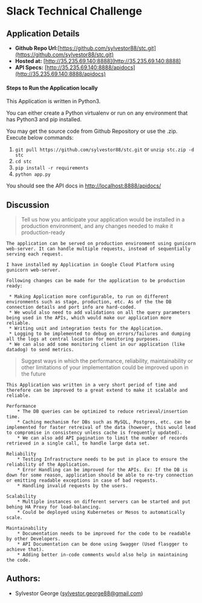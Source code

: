 # Slack Technical Challenge

## Application Details

* **Github Repo Url:**[https://github.com/sylvestor88/stc.git](https://github.com/sylvestor88/stc.git)
* **Hosted at:** [http://35.235.69.140:8888](http://35.235.69.140:8888)
* **API Specs:** [http://35.235.69.140:8888/apidocs](http://35.235.69.140:8888/apidocs)

#### Steps to Run the Application locally

This Application is written in Python3.

You can either create a Python virtualenv or run on any environment that has Python3 and pip installed.

You may get the source code from Github Repository or use the .zip.
Execute below commands:
  
1) ```git pull https://github.com/sylvestor88/stc.git``` or ```unzip stc.zip -d stc```
2) ```cd stc```
3) ```pip install -r requirements```
4) ```python app.py```


You should see the API docs in [http://localhost:8888/apidocs/](http://localhost:8888/apidocs/)

## Discussion

> Tell us how you anticipate your application would be installed in a production environment, and any changes needed to make it production-ready

```
The application can be served on production environment using gunicorn web-server. It can handle multiple requests, instead of sequentially serving each request.

I have installed my Application in Google Cloud Platform using gunicorn web-server.
  
Following changes can be made for the application to be production ready:  
 
 * Making Application more configurable, to run on different environments such as stage, production, etc. As of the the DB connection details and port info are hard-coded.
 * We would also need to add validations on all the query parameters being used in the APIs, which would make our application more reliable.
 * Writing unit and integration tests for the Application.
 * Logging to be implemented to debug on errors/failures and dumping all the logs at central location for monitoring purposes.
 * We can also add some monitoring client in our application (like datadog) to send metrics.
```

> Suggest ways in which the performance, reliability, maintainability or other limitations of your implementation could be improved upon in the future

```
This Application was written in a very short period of time and therefore can be improved to a great extend to make it scalable and reliable.
  
Performance
    * The DB queries can be optimized to reduce retrieval/insertion time. 
    * Caching mechanism for DBs such as MySQL, Postgres, etc. can be implemented for faster retreival of the data (however, this would lead to compromise in consistency unless cache is frequently updated).
    * We can also add API pagination to limit the number of records retrieved in a single call, to handle large data set.
  
Reliability
    * Testing Infrastructure needs to be put in place to ensure the reliability of the Application.
    * Error Handling can be improved for the APIs. Ex: If the DB is down for some reason, application should be able to re-try connection or emitting readable exceptions in case of bad requests.
    * Handling invalid requests by the users.
    
Scalability
    * Multiple instances on different servers can be started and put behing HA Proxy for load-balancing.
    * Could be deployed using Kubernetes or Mesos to automatically scale.
  
Maintainability
    * Documentation needs to be improved for the code to be readable by other Developers.
    * API Documentation can be done using Swagger (Used flasgger to achieve that).
    * Adding better in-code comments would also help in maintaining the code.
```

## Authors:

* Sylvestor George (sylvestor.george88@gmail.com)